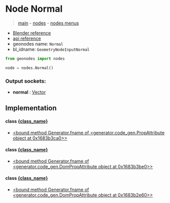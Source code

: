 # Node Normal

> [main](../structure.md) - [nodes](nodes.md) - [nodes menus](nodes_menus.md)

- [Blender reference](https://docs.blender.org/manual/en/latest/modeling/geometry_nodes/input/normal.html)
- [api reference](https://docs.blender.org/api/current/bpy.types.GeometryNodeInputNormal.html)
- geonodes name: `Normal`
- bl_idname: `GeometryNodeInputNormal`

```python
from geonodes import nodes

node = nodes.Normal()
```

### Output sockets:

- **normal** : [Vector](Vector.md)

## Implementation

#### class [{class_name}]({class_name}.md)

 - [<bound method Generator.fname of <generator.code_gen.PropAttribute object at 0x1683b3ca0>>](Geometry.md#normal-property)
#### class [{class_name}]({class_name}.md)

 - [<bound method Generator.fname of <generator.code_gen.DomPropAttribute object at 0x1683b3be0>>](Domain.md#normal-property)
#### class [{class_name}]({class_name}.md)

 - [<bound method Generator.fname of <generator.code_gen.DomPropAttribute object at 0x1683b2e60>>](Spline.md#normal-property)

